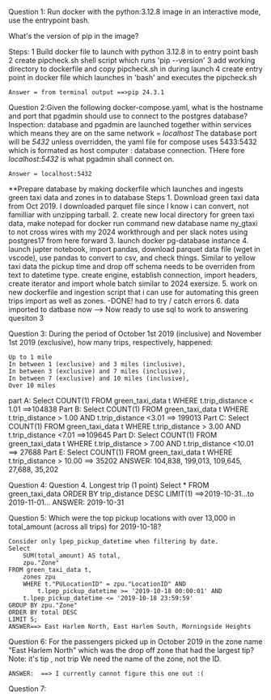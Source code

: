 Question 1: Run docker with the python:3.12.8 image in an interactive mode, use the entrypoint bash.

What's the version of pip in the image?

Steps: 
    1 Build docker file to launch with python 3.12.8 in to entry point bash
    2 create pipcheck.sh shell script which runs 'pip --version'
    3 add working directory to dockerfile and copy pipcheck.sh in during launch
    4 create entry point in docker file which launches in 'bash' and executes the pipcheck.sh

    Answer = from terminal output ==>pip 24.3.1

Question 2:Given the following docker-compose.yaml, what is the hostname and port that pgadmin should use to connect to the postgres database?
    Inspection:
        database and pgadmin are launched together within services which means they are on the same network = *localhost*
        The database port will be *5432* unless overridden, the yaml file for compose uses 5433:5432 which is formated as host computer : database connection.
        THere fore *localhost:5432* is what pgadmin shall connect on.

    Answer = localhost:5432

**Prepare database by making dockerfile which launches and ingests green taxi data and zones in to database
    Steps
        1. Download green taxi data from Oct 2019. I downloaded parquet file since I know i can convert, not familliar with unzipping tarball.
        2. create new local directory for green taxi data, make notepad for docker run command new database name ny_gtaxi to not cross wires with my 2024 workthrough and per slack notes using postgres17 from here forward
        3. launch docker pg-database instance
        4. launch jupter notebook, import pandas, download parquet data file (wget in vscode), use pandas to convert to csv, and check things.  Similar to yellow taxi data the pickup time and drop off schema needs to be overriden from text to datetime type.  create engine, establish connection, import headers, create iterator and import whole batch similar to 2024 exersize.
        5. work on new dockerfile and ingestion script that i can use for automating this green trips import as well as zones. -DONE!  had to try / catch errors
        6. data imported to datbase now --> Now ready to use sql to work to answering quesiton 3


Question 3: During the period of October 1st 2019 (inclusive) and November 1st 2019 (exclusive), how many trips, respectively, happened:

    Up to 1 mile
    In between 1 (exclusive) and 3 miles (inclusive),
    In between 3 (exclusive) and 7 miles (inclusive),
    In between 7 (exclusive) and 10 miles (inclusive),
    Over 10 miles

part A: Select
            COUNT(1)
        FROM green_taxi_data t
        WHERE t.trip_distance < 1.01
        ==>104838
Part B: Select
            COUNT(1)
        FROM green_taxi_data t
        WHERE t.trip_distance > 1.00 AND t.trip_distance <3.01
        ==> 199013
Part C: Select
            COUNT(1)
        FROM green_taxi_data t
        WHERE t.trip_distance > 3.00 AND t.trip_distance <7.01
        ==>109645
Part D: Select
            COUNT(1)
        FROM green_taxi_data t
        WHERE t.trip_distance > 7.00 AND t.trip_distance <10.01
        ==> 27688
Part E: Select
            COUNT(1)
        FROM green_taxi_data t
        WHERE t.trip_distance > 10.00
        ==> 35202
    ANSWER: 104,838, 199,013, 109,645, 27,688, 35,202

Question 4: Question 4. Longest trip (1 point)
    Select
        *
    FROM green_taxi_data
        ORDER BY trip_distance DESC
    LIMIT(1)
    ==>2019-10-31...to 2019-11-01...
    ANSWER: 2019-10-31

Question 5: Which were the top pickup locations with over 13,000 in total_amount (across all trips) for 2019-10-18?

    Consider only lpep_pickup_datetime when filtering by date.
    Select
        SUM(total_amount) AS total,
        zpu."Zone"
    FROM green_taxi_data t,
        zones zpu
        WHERE t."PULocationID" = zpu."LocationID" AND
            t.lpep_pickup_datetime >= '2019-10-18 00:00:01' AND 
        t.lpep_pickup_datetime <= '2019-10-18 23:59:59'
    GROUP BY zpu."Zone"
    ORDER BY total DESC
    LIMIT 5;
    ANSWER==> East Harlem North, East Harlem South, Morningside Heights

Question 6: For the passengers picked up in October 2019 in the zone name "East Harlem North" which was the drop off zone that had the largest tip?   Note: it's tip , not trip   We need the name of the zone, not the ID.

    ANSWER:  ==> I currently cannot figure this one out :(

    

Question 7:
    

